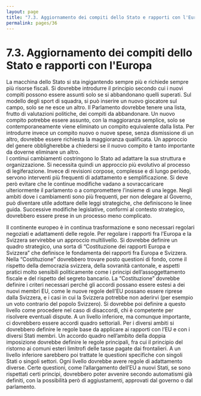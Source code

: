 ```yaml
---
layout: page
title: "7.3. Aggiornamento dei compiti dello Stato e rapporti con l'Europa"
permalink: pages/36
---
```


# 7.3\. Aggiornamento dei compiti dello Stato e rapporti con l'Europa

La macchina dello Stato si sta ingigantendo sempre più e richiede sempre più risorse fiscali. Si dovrebbe introdurre il principio secondo cui i nuovi compiti possono essere assunti solo se si abbandonano quelli superati. Sul modello degli sport di squadra, si può inserire un nuovo giocatore sul campo, solo se ne esce un altro. Il Parlamento dovrebbe tenere una lista, frutto di valutazioni politiche, dei compiti da abbandonare. Un nuovo compito potrebbe essere assunto, con la maggioranza semplice, solo se contemporaneamente viene eliminato un compito equivalente dalla lista. Per introdurre invece un compito nuovo o nuove spese, senza dismissione di un altro, dovrebbe essere richiesta la maggioranza qualificata. Un approccio del genere obbligherebbe a chiedersi se il nuovo compito è tanto importante da doverne eliminare un altro.  
 I continui cambiamenti costringono lo Stato ad adattare la sua struttura e organizzazione. Si necessita quindi un approccio più evolutivo al processo di legiferazione. Invece di revisioni corpose, complesse e di lungo periodo, servono interventi più frequenti di adattamento e semplificazione. Si deve però evitare che le continue modifiche vadano a sovraccaricare ulteriormente il parlamento o a compromettere l’insieme di una legge. Negli ambiti dove i cambiamenti sono più frequenti, per non delegare al Governo, può diventare utile adottare delle leggi strategiche, che definiscono le linee guida. Successive modifiche legislative, conformi al contesto strategico, dovrebbero essere prese in un processo meno complicato.

Il continente europeo è in continua trasformazione e sono necessari regolari negoziati e adattamenti delle regole. Per regolare i rapporti fra l’Europa e la Svizzera servirebbe un approccio multilivello. Si dovrebbe definire un quadro strategico, una sorta di “Costituzione dei rapporti Europa e Svizzera” che definisce le fondamenta dei rapporti fra Europa e Svizzera. Nella “Costituzione” dovrebbero trovare posto questioni di fondo, come il rispetto della democrazia svizzera, della sovranità cantonale, e aspetti pratici molto sensibili politicamente come i principi dell’assoggettamento fiscale e del rispetto del segreto bancario. La “Costituzione” dovrebbe definire i criteri necessari perché gli accordi possano essere estesi a dei nuovi membri EU, come le nuove regole dell’EU possano essere riprese dalla Svizzera, e i casi in cui la Svizzera potrebbe non aderirvi (per esempio un voto contrario del popolo Svizzero). Si dovrebbe poi definire a questo livello come procedere nel caso di disaccordi, chi è competente per risolvere eventuali dispute. A un livello inferiore, ma comunque importante, ci dovrebbero essere accordi quadro settoriali. Per i diversi ambiti si dovrebbero definire le regole base da applicare ai rapporti con l’EU e con i diversi Stati membri. Un accordo quadro nell’ambito della doppia imposizione dovrebbe definire le regole principali, fra cui il principio del ristorno ai comuni esteri limitrofi delle tasse pagate dai frontalieri. A un livello inferiore sarebbero poi trattate le questioni specifiche con singoli Stati o singoli settori. Ogni livello dovrebbe avere regole di adattamento diverse. Certe questioni, come l’allargamento dell’EU a nuovi Stati, se sono rispettati certi principi, dovrebbero poter avvenire secondo automatismi già definiti, con la possibilità però di aggiustamenti, approvati dal governo o dal parlamento.

